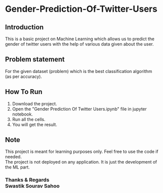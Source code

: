 # Gender-Prediction-Of-Twitter-Users
## Introduction
This is a basic project on Machine Learning which allows us to predict the gender of twitter users with the help of various data given about the user. 

## Problem statement
For the given dataset (problem) which is the best classification algorithm (as per accuracy).

## How To Run
1. Download the project.
2. Open the "Gender Prediction Of Twitter Users.ipynb" file in jupyter notebook.
3. Run all the cells.
4. You will get the result.

## Note
This project is meant for learning purposes only. Feel free to use the code if needed. <br>
The project is not deployed on any application. It is just the development of the ML part.

### Thanks & Regards <br>Swastik Sourav Sahoo
